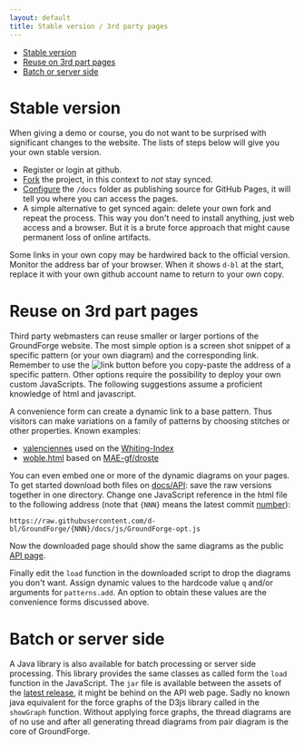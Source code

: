 ```yaml
---
layout: default
title: Stable version / 3rd party pages
---
```


* [Stable version](#stable-version)
* [Reuse on 3rd part pages](#reuse-on-3rd-part-pages)
* [Batch or server side](#Batch-or-server-side)

Stable version
==============

When giving a demo or course, you do not want to be surprised with significant changes to the website.
The lists of steps below will give you your own stable version.

* Register or login at github.
* [Fork] the project, in this context to _not_ stay synced.
* [Configure] the `/docs` folder as publishing source for GitHub Pages,
  it will tell you where you can access the pages.
* A simple alternative to get synced again:
  delete your own fork and repeat the process.
  This way you don't need to install anything, just web access and a browser.
  But it is a brute force approach that might cause permanent loss of online artifacts.

[Configure]: https://help.github.com/en/articles/configuring-a-publishing-source-for-github-pages
[Fork]: https://help.github.com/en/articles/fork-a-repo#fork-an-example-repository

Some links in your own copy may be hardwired back to the official version.
Monitor the address bar of your browser.
When it shows `d-bl` at the start, replace it with your own github account name to return to your own copy.

<a name="reuse"></a>

Reuse on 3rd part pages
=======================

Third party webmasters can reuse smaller or larger portions of the GroundForge website.
The most simple option is a screen shot snippet of a specific pattern 
(or your own diagram) and the corresponding link.
Remember to use the ![link](../images/link.png) button before you 
copy-paste the address of a specific pattern.
Other options require the possibility to deploy your own custom JavaScripts.
The following suggestions assume a proficient knowledge of html and javascript.

A convenience form can create a dynamic link to a base pattern.
Thus visitors can make variations on a family of patterns by choosing stitches or other properties.
Known examples:
* [valenciennes] used on the [Whiting-Index]
* [woble.html] based on [MAE-gf/droste]

[MAE-gf/droste]: https://maetempels.github.io/MAE-gf/docs/droste
[woble.html]: https://github.com/MAETempels/MAE-gf/blob/master/_includes/wobble.html
[valenciennes]: https://github.com/d-bl/GroundForge/blob/master/docs/_includes/val-variants.html
[Whiting-Index]: https://d-bl.github.io/GroundForge/help/Whiting-Index#val
[woble.html]: https://github.com/MAETempels/MAE-gf/blob/master/_includes/wobble.html

You can even embed one or more of the dynamic diagrams on your pages.
To get started download both files on [docs/API]: save the raw versions together in one directory. 
Change one JavaScript reference in the html file to the following address
(note that `{NNN}` means the latest commit [number]):

```
https://raw.githubusercontent.com/d-bl/GroundForge/{NNN}/docs/js/GroundForge-opt.js
```
Now the downloaded page should show the same diagrams as the public [API page].

Finally edit the `load` function in the downloaded script to drop the diagrams you don't want.
Assign dynamic values to the hardcode value `q` and/or arguments for `patterns.add`. 
An option to obtain these values are the convenience forms discussed above.

Batch or server side
====================
A Java library is also available for batch processing or server side processing.
This library provides the same classes as called form the `load` function in the JavaScript. 
The `jar` file is available between the assets of the [latest release],
it might be behind on the API web page.
Sadly no known java equivalent for the force graphs of the D3js library called in the `showGraph` function. 
Without applying force graphs, the thread diagrams are of no use
and after all generating thread diagrams from pair diagram is the core of GroundForge.

[latest release]: https://github.com/d-bl/GroundForge/releases/latest
[number]: https://github.com/d-bl/GroundForge/commits/master/docs/js/GroundForge-opt.js
[docs/API]: https://github.com/d-bl/GroundForge/tree/master/docs/API
[API page]: https://d-bl.github.io/GroundForge/API
